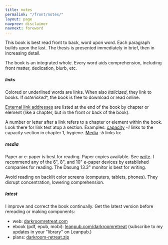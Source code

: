 ```yaml
---
title: notes
permalink: "/front/notes/"
layout: page
navprev: disclaimer
navnext: foreword
---
```


This book is best read front to back, word upon word. Each paragraph builds upon the last. The thesis is presented immediately in brief, then in increasing detail. 

The book is an integrated whole. Every word aids comprehension, including front matter, dedication, blurb, etc.

##### links

Colored or underlined words are links. When also *italicized*, they link to books. If *asterisked*\*, the book is free to download or read online.

[External link addresses](#links) are listed at the end of the book by chapter or element (like a chapter, but in the front or back of the book).

A number or letter after a link refers to a chapter or element within the book. Look there for link text atop a section. Examples: [capacity](/hygiene#capacity) _-1_ links to the capacity section in chapter 1, hygiene. [Media](/front/notes#media) _-b_ links to:

##### media

Paper or e-paper is best for reading. Paper copies available. See [write](/back/services#write). I recommend any of the 6", 8", and 10" e-paper devices by established companies for reading. The Dasung 13.3" monitor is best for writing.

Avoid reading on backlit color screens (computers, tablets, phones). They disrupt concentration, lowering comprehension.

##### latest

I improve and correct the book continually. Get the latest version before rereading or making components:

- web: [darkroomretreat.com](/) 
- ebook (pdf, epub, mobi): [leanpub.com/darkroomretreat](https://leanpub.com/darkroomretreat) (subscribe to my updates in your "library" on Leanpub.)
- plans: [darkroom-retreat.zip](/darkroom-retreat.zip)
